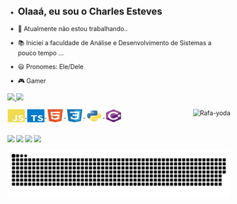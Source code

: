 - ## Olaaá, eu sou o Charles Esteves

- 💼 Atualmente não estou trabalhando..
- 📚 Iniciei a faculdade de Análise e Desenvolvimento de Sistemas a pouco tempo ...
- 😃 Pronomes: Ele/Dele
- 🎮 Gamer 

<div>
  <a href="https://github.com/charlesesteves">
  <img height="145em" src="https://github-readme-stats.vercel.app/api?username=charlesesteves&show_icons=true&theme=synthwave&include_all_commits=true&count_private=true"/>
  <img height="145em" src="https://github-readme-stats.vercel.app/api/top-langs/?username=charlesesteves&layout=compact&langs_count=7&theme=synthwave"/>
</div>
<div style="display: inline_block"><br>
  <img align="center" alt="Rafa-Js" height="30" width="40" src="https://raw.githubusercontent.com/devicons/devicon/master/icons/javascript/javascript-plain.svg">
  <img align="center" alt="Rafa-Ts" height="30" width="40" src="https://raw.githubusercontent.com/devicons/devicon/master/icons/typescript/typescript-plain.svg">
 
  <img align="center" alt="Rafa-HTML" height="30" width="40" src="https://raw.githubusercontent.com/devicons/devicon/master/icons/html5/html5-original.svg">
  <img align="center" alt="Rafa-CSS" height="30" width="40" src="https://raw.githubusercontent.com/devicons/devicon/master/icons/css3/css3-original.svg">
  <img align="center" alt="Rafa-Python" height="30" width="40" src="https://raw.githubusercontent.com/devicons/devicon/master/icons/python/python-original.svg">
  <img align="center" alt="Rafa-Csharp" height="30" width="40" src="https://raw.githubusercontent.com/devicons/devicon/master/icons/csharp/csharp-original.svg">
  <img align="right" alt="Rafa-yoda" src="https://media.discordapp.net/attachments/496303551576801299/885286591478792232/media.io_TziNj98c_1_1_1.gif">
</div>

##
<div> 
  <a href="https://www.instagram.com/1gayroto/" target="_blank"><img src="https://img.shields.io/badge/-Instagram-%23E4405F?style=for-the-badge&logo=instagram&logoColor=white" target="_blank"></a>
 	<a href="https://www.twitch.tv/1delrey" target="_blank"><img src="https://img.shields.io/badge/Twitch-9146FF?style=for-the-badge&logo=twitch&logoColor=white" target="_blank"></a>
  <a href = "mailto:steveschay@gmail.com"><img src="https://img.shields.io/badge/-Gmail-%23333?style=for-the-badge&logo=gmail&logoColor=white" target="_blank"></a>
  <a href="https://www.linkedin.com/in/charles-esteves-308b79215/" target="_blank"><img src="https://img.shields.io/badge/-LinkedIn-%230077B5?style=for-the-badge&logo=linkedin&logoColor=white" target="_blank"></a> 

  ![Snake animation](https://github.com/charlesesteves/charlesesteves/blob/output/github-contribution-grid-snake.svg)
  
  </div>
 
